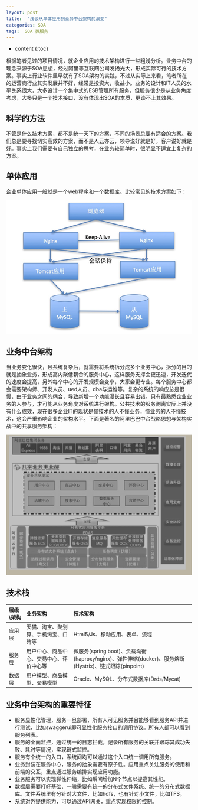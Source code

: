 ```yaml
---
layout: post
title:  "浅谈从单体应用到业务中台架构的演变"
categories: SOA
tags:  SOA 微服务  
---
```


* content
{:toc}

根据笔者见过的项目情况，就企业应用的技术架构进行一些粗浅分析。业务中台的理念来源于SOA思想，经过阿里等互联网公司发扬光大，形成实际可行的技术方案。事实上行业软件里早就有了SOA架构的实践，不过从实际上来看，笔者所在的运营商行业其实发展并不好，经常是投资大，收益小。业务的设计和IT人员的水平关系很大，大多设计一个集中式的ESB管理所有服务，但服务很少是从业务角度考虑，大多只是一个技术接口，没有体现出SOA的本质，更谈不上其效果。

## 科学的方法

不管是什么技术方案，都不是统一天下的方案，不同的场景总要有适合的方案。我们总是要寻找切实高效的方案，而不是人云亦云，领导说好就是好，客户说好就是好。事实上我们需要有自己独立的思考，在业务较简单时，很明显不适宜上复杂的方案。

## 单体应用

企业单体应用一般就是一个web程序和一个数据库。比较常见的技术方案如下：

![](https://raw.githubusercontent.com/shockw/shockw.github.io/master/img/20180618/20180718001.png)


## 业务中台架构

当业务变化很快，且系统复杂后，就需要将系统拆分成多个业务中心，拆分的目的就是抽象业务，形成高内聚低耦合的服务中心，这样服务支撑会更迅速，开发迭代的速度会提高，另外每个中心的开发规模会变小，大家会更专业。每个服务中心都会需要架构师、开发人员、ued人员、dba与运维等。复杂的系统的响应总是很慢，由于业务之间的耦合，导致新增一个功能漫长且容易出错。只有最熟悉企业业务的人参与，才可能从业务角度对系统进行架构。公共技术的服务剥离实际上并没有什么成效，现在很多企业IT的现状是懂技术的人不懂业务，懂业务的人不懂技术，这会严重影响企业的架构水平。下面是著名的阿里巴巴中台战略思想与架构实战中的共享服务架构：

![](https://raw.githubusercontent.com/shockw/shockw.github.io/master/img/20180618/20180718002.png)

## 技术栈

|层级\架构   |业务架构                     |技术架构                    |
|:----------|:--------------------------|:--------------------------|
|应用层|天猫、淘宝、聚划算、手机淘宝、口碑等     |Html5/Js、移动应用、表单、流程    |
|服务层|用户中心、商品中心、交易中心、评价中心等     |微服务(spring boot)、负载均衡(haproxy/nginx)、弹性伸缩(docker)、服务熔断(Hystrix)、链式跟踪(pinpoint)    |
|数据层|用户模型、商品模型、交易模型  |Oracle、MySQL、分布式数据库(Drds/Mycat)   |

## 业务中台架构的重要特征

* 服务显性化管理，服务一旦部署，所有人可见服务并且能够看到服务API并进行测试，比如swaggerui即可显性化服务接口的调用协议。所有人都可以看到服务列表。
* 服务的全面监控，通过统一的日志拦截，记录所有服务的关联并跟踪其成功失败、耗时等情况，实现链式监控。
* 服务有个统一的入口，系统间均可以通过这个入口统一调用所有服务。
* 业务封装在服务中心，服务的抽象需要有原子性。应用重点关注服务的使用和前端的交互，重点通过服务编排实现应用功能。
* 业务服务可以实现弹性伸缩，比如瞬间增加N个节点以提高其性能。
* 数据层需要打好基础，一般需要有统一的分布式文件系统、统一的分布式数据库。文件系统里有分针对大文件，比如hdfs，也有针对小文件，比如TFS。
* 系统对外提供能力，可以通过API网关，重点实现权限的控制。